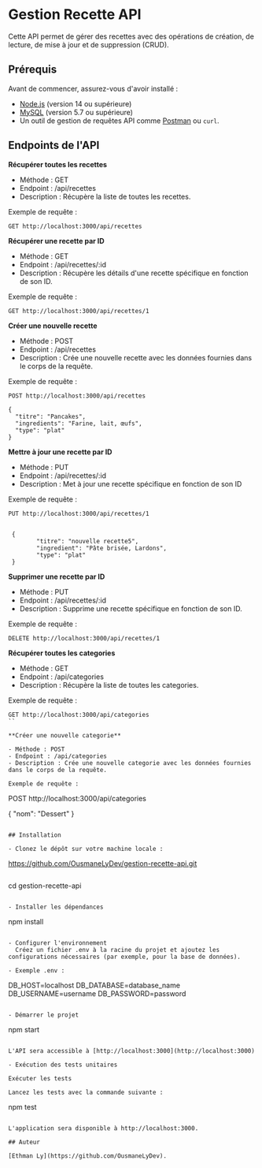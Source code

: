 

# Gestion Recette API

Cette API permet de gérer des recettes avec des opérations de création, de lecture, de mise à jour et de suppression (CRUD).

## Prérequis

Avant de commencer, assurez-vous d'avoir installé :

- [Node.js](https://nodejs.org/) (version 14 ou supérieure)
- [MySQL](https://dev.mysql.com/downloads/installer/) (version 5.7 ou supérieure)
- Un outil de gestion de requêtes API comme [Postman](https://www.postman.com/) ou `curl`.

## Endpoints de l'API

**Récupérer toutes les recettes**

- Méthode : GET
- Endpoint : /api/recettes
- Description : Récupère la liste de toutes les recettes.

Exemple de requête :

```
GET http://localhost:3000/api/recettes
```

**Récupérer une recette par ID**

- Méthode : GET
- Endpoint : /api/recettes/:id
- Description : Récupère les détails d'une recette spécifique en fonction de son ID.

Exemple de requête :

```
GET http://localhost:3000/api/recettes/1
```

**Créer une nouvelle recette**

- Méthode : POST
- Endpoint : /api/recettes
- Description : Crée une nouvelle recette avec les données fournies dans le corps de la requête.

Exemple de requête :

```
POST http://localhost:3000/api/recettes

{
  "titre": "Pancakes",
  "ingredients": "Farine, lait, œufs",
  "type": "plat"
}
```
**Mettre à jour une recette par ID**

- Méthode : PUT
- Endpoint : /api/recettes/:id
- Description : Met à jour une recette spécifique en fonction de son ID

Exemple de requête :

```
PUT http://localhost:3000/api/recettes/1


 {
        "titre": "nouvelle recette5",
        "ingredient": "Pâte brisée, Lardons",
        "type": "plat"
 }
```
**Supprimer une recette par ID**

- Méthode : PUT
- Endpoint : /api/recettes/:id
- Description : Supprime une recette spécifique en fonction de son ID.

Exemple de requête :

```
DELETE http://localhost:3000/api/recettes/1
```

**Récupérer toutes les categories**

- Méthode : GET
- Endpoint : /api/categories
- Description : Récupère la liste de toutes les categories.

Exemple de requête :

```
GET http://localhost:3000/api/categories
``

**Créer une nouvelle categorie**

- Méthode : POST
- Endpoint : /api/categories
- Description : Crée une nouvelle categorie avec les données fournies dans le corps de la requête.

Exemple de requête :

```
POST http://localhost:3000/api/categories

{
  "nom": "Dessert"
}
```

## Installation

- Clonez le dépôt sur votre machine locale :

```
https://github.com/OusmaneLyDev/gestion-recette-api.git
```

```
cd gestion-recette-api
```

- Installer les dépendances

```
npm install
```

- Configurer l'environnement
  Créez un fichier .env à la racine du projet et ajoutez les configurations nécessaires (par exemple, pour la base de données).

- Exemple .env :

```
DB_HOST=localhost
DB_DATABASE=database_name
DB_USERNAME=username
DB_PASSWORD=password
```

- Démarrer le projet

```
npm start
```

L'API sera accessible à [http://localhost:3000](http://localhost:3000)

- Exécution des tests unitaires

Exécuter les tests

Lancez les tests avec la commande suivante :

```
npm test
```

L'application sera disponible à http://localhost:3000.

## Auteur

[Ethman Ly](https://github.com/OusmaneLyDev).
